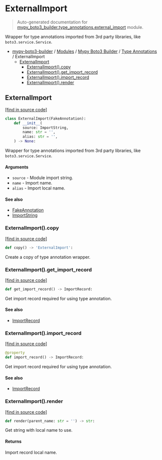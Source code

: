 # ExternalImport

> Auto-generated documentation for [mypy_boto3_builder.type_annotations.external_import](https://github.com/youtype/mypy_boto3_builder/blob/main/mypy_boto3_builder/type_annotations/external_import.py) module.

Wrapper for type annotations imported from 3rd party libraries, like `boto3.service.Service`.

- [mypy-boto3-builder](../../README.md#mypy_boto3_builder) / [Modules](../../MODULES.md#mypy-boto3-builder-modules) / [Mypy Boto3 Builder](../index.md#mypy-boto3-builder) / [Type Annotations](index.md#type-annotations) / ExternalImport
    - [ExternalImport](#externalimport)
        - [ExternalImport().copy](#externalimportcopy)
        - [ExternalImport().get_import_record](#externalimportget_import_record)
        - [ExternalImport().import_record](#externalimportimport_record)
        - [ExternalImport().render](#externalimportrender)

## ExternalImport

[[find in source code]](https://github.com/youtype/mypy_boto3_builder/blob/main/mypy_boto3_builder/type_annotations/external_import.py#L9)

```python
class ExternalImport(FakeAnnotation):
    def __init__(
        source: ImportString,
        name: str = '',
        alias: str = '',
    ) -> None:
```

Wrapper for type annotations imported from 3rd party libraries, like `boto3.service.Service`.

#### Arguments

- `source` - Module import string.
- `name` - Import name.
- `alias` - Import local name.

#### See also

- [FakeAnnotation](fake_annotation.md#fakeannotation)
- [ImportString](../import_helpers/import_string.md#importstring)

### ExternalImport().copy

[[find in source code]](https://github.com/youtype/mypy_boto3_builder/blob/main/mypy_boto3_builder/type_annotations/external_import.py#L54)

```python
def copy() -> 'ExternalImport':
```

Create a copy of type annotation wrapper.

### ExternalImport().get_import_record

[[find in source code]](https://github.com/youtype/mypy_boto3_builder/blob/main/mypy_boto3_builder/type_annotations/external_import.py#L48)

```python
def get_import_record() -> ImportRecord:
```

Get import record required for using type annotation.

#### See also

- [ImportRecord](../import_helpers/import_record.md#importrecord)

### ExternalImport().import_record

[[find in source code]](https://github.com/youtype/mypy_boto3_builder/blob/main/mypy_boto3_builder/type_annotations/external_import.py#L29)

```python
@property
def import_record() -> ImportRecord:
```

Get import record required for using type annotation.

#### See also

- [ImportRecord](../import_helpers/import_record.md#importrecord)

### ExternalImport().render

[[find in source code]](https://github.com/youtype/mypy_boto3_builder/blob/main/mypy_boto3_builder/type_annotations/external_import.py#L39)

```python
def render(parent_name: str = '') -> str:
```

Get string with local name to use.

#### Returns

Import record local name.
